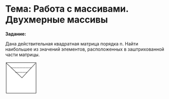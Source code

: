# Тема: Работа с массивами. Двухмерные массивы

**Задание:**

Дана действительная квадратная матрица порядка n. Найти наибольшее из значений элементов, расположенных в заштрихованной
части матрицы.

![Image alt](matrix.png)

